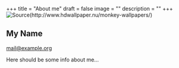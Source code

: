 +++
title = "About me"
draft = false
image = ""
description = ""
+++
![Source(http://www.hdwallpaper.nu/monkey-wallpapers/)](https://th.bing.com/th/id/OIP.Ei5im9NyrIGBDptvYP5o3gHaEo?pid=ImgDet&rs=1)

## My Name

mail@example.org

Here should be some info about me...